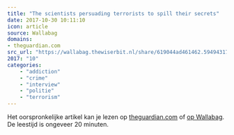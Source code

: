 ```yaml
---
title: "The scientists persuading terrorists to spill their secrets"
date: 2017-10-30 10:11:10
icon: article
source: Wallabag
domains:
- theguardian.com
src_url: "https://wallabag.thewiserbit.nl/share/619044ad461462.59494317"
2017: "10"
categories:
    - "addiction"
    - "crime"
    - "interview"
    - "politie"
    - "terrorism"
---
```

Het oorspronkelijke artikel kan je lezen op [theguardian.com](https://www.theguardian.com/news/2017/oct/13/the-scientists-persuading-terrorists-to-spill-their-secrets) of [op Wallabag](https://wallabag.thewiserbit.nl/share/619044ad461462.59494317). De leestijd is ongeveer 20 minuten.
